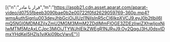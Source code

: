 [{"n":"قرار با مادر","m":"https://aspb21.cdn.asset.aparat.com/aparat-video/d0755fbeeb3090bae0b2e00722f0fd2629059769-360p.mp4?wmsAuthSign\u003deyJhbGciOiJIUzI1NiIsInR5cCI6IkpXVCJ9.eyJ0b2tlbiI6ImQ5NGI0MDM4ZjIxZmU2MGM3MmM2ZDdlMmFlOGE3ZDEzIiwiZXhwIjoxNjIwMTM5MzAxLCJpc3MiOiJTYWJhIElkZWEgR1NJRyJ9.Oy2QqgJ3HJ0dsvIDmxYHdKeI5HZls1viKki09bcVwvE"}]
